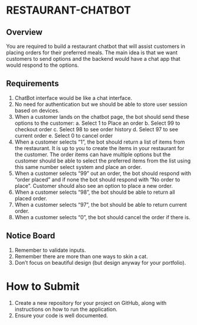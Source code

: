 # RESTAURANT-CHATBOT
## Overview
You are required to build a restaurant chatbot that will assist customers in placing orders for their preferred meals. The main idea is that we want customers to send options and the backend would have a chat app that would respond to the options.

## Requirements
1. ChatBot interface would be like a chat interface.
2. No need for authentication but we should be able to store user session based on devices.
3. When a customer lands on the chatbot page, the bot should send these options to the customer:
    a. Select 1 to Place an order
    b. Select 99 to checkout order
    c. Select 98 to see order history
    d. Select 97 to see current order
    e. Select 0 to cancel order
4. When a customer selects “1”, the bot should return a list of items from the restaurant. It is up to you to create the items in your restaurant for the customer. The order items can have multiple options but the customer should be able to select the preferred items from the list using this same number select system and place an order.
5. When a customer selects “99” out an order, the bot should respond with “order placed” and if none the bot should respond with “No order to place”. Customer should also see an option to place a new order.
6. When a customer selects “98”, the bot should be able to return all placed order.
7. When a customer selects “97”, the bot should be able to return current order.
8. When a customer selects “0”, the bot should cancel the order if there is.

## Notice Board
1. Remember to validate inputs.
2. Remember there are more than one ways to skin a cat.
3. Don’t focus on beautiful design (but design anyway for your portfolio).

# How to Submit
1. Create a new repository for your project on GitHub, along with instructions on how to run the application.
2. Ensure your code is well documented.
